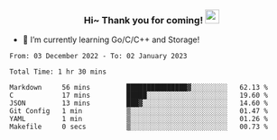 <h3 align="center">
    Hi~ Thank you for coming!
    <img src="https://media.giphy.com/media/hvRJCLFzcasrR4ia7z/giphy.gif" width="25px">
</h3>

<!--
**pineapple-man/pineapple-man** is a ✨ _special_ ✨ repository because its `README.md` (this file) appears on your GitHub profile.

Here are some ideas to get you started:
- 🔭 I’m currently working on ...
- 🤔 I’m looking for help with ...
- 💬 Ask me about ...
- 📫 How to reach me: ...
- 😄 Pronouns: ...
- ⚡ Fun fact: 
- 👯 I’m looking to collaborate on kubernetes
-->
- 🌱 I’m currently learning Go/C/C++ and Storage!

<!--START_SECTION:waka-->

```text
From: 03 December 2022 - To: 02 January 2023

Total Time: 1 hr 30 mins

Markdown     56 mins         ███████████████▓░░░░░░░░░   62.13 %
C            17 mins         █████░░░░░░░░░░░░░░░░░░░░   19.60 %
JSON         13 mins         ███▓░░░░░░░░░░░░░░░░░░░░░   14.60 %
Git Config   1 min           ▒░░░░░░░░░░░░░░░░░░░░░░░░   01.47 %
YAML         1 min           ▒░░░░░░░░░░░░░░░░░░░░░░░░   01.26 %
Makefile     0 secs          ▒░░░░░░░░░░░░░░░░░░░░░░░░   00.73 %
```

<!--END_SECTION:waka-->
